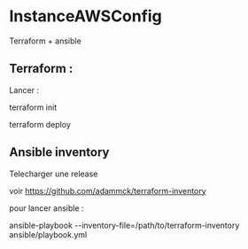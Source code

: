 # InstanceAWSConfig

Terraform + ansible


## Terraform :

Lancer : 

terraform init

terraform deploy

## Ansible inventory 

Telecharger une release

voir https://github.com/adammck/terraform-inventory


pour lancer ansible :
 
ansible-playbook --inventory-file=/path/to/terraform-inventory ansible/playbook.yml


